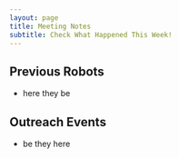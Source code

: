 ```yaml
---
layout: page
title: Meeting Notes
subtitle: Check What Happened This Week!
---
```



## Previous Robots

- here they be


## Outreach Events

- be they here
